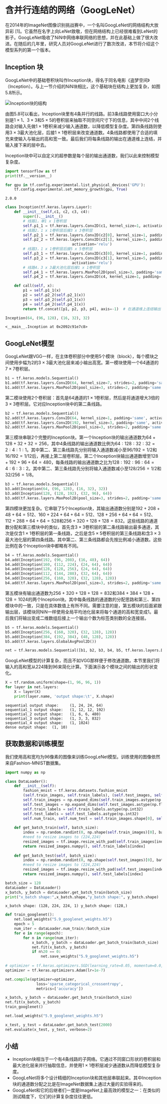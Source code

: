 
# 含并行连结的网络（GoogLeNet）

在2014年的ImageNet图像识别挑战赛中，一个名叫GoogLeNet的网络结构大放异彩 [1]。它虽然在名字上向LeNet致敬，但在网络结构上已经很难看到LeNet的影子。GoogLeNet吸收了NiN中网络串联网络的思想，并在此基础上做了很大改进。在随后的几年里，研究人员对GoogLeNet进行了数次改进，本节将介绍这个模型系列的第一个版本。


## Inception 块

GoogLeNet中的基础卷积块叫作Inception块，得名于同名电影《盗梦空间》（Inception）。与上一节介绍的NiN块相比，这个基础块在结构上更加复杂，如图5.8所示。

![Inception块的结构](../img/inception.svg)

由图5.8可以看出，Inception块里有4条并行的线路。前3条线路使用窗口大小分别是$1\times 1$、$3\times 3$和$5\times 5$的卷积层来抽取不同空间尺寸下的信息，其中中间2个线路会对输入先做$1\times 1$卷积来减少输入通道数，以降低模型复杂度。第四条线路则使用$3\times 3$最大池化层，后接$1\times 1$卷积层来改变通道数。4条线路都使用了合适的填充来使输入与输出的高和宽一致。最后我们将每条线路的输出在通道维上连结，并输入接下来的层中去。

Inception块中可以自定义的超参数是每个层的输出通道数，我们以此来控制模型复杂度。


```python
import tensorflow as tf
print(tf.__version__)

for gpu in tf.config.experimental.list_physical_devices('GPU'):
    tf.config.experimental.set_memory_growth(gpu, True)
```

    2.0.0
    


```python
class Inception(tf.keras.layers.Layer):
    def __init__(self,c1, c2, c3, c4):
        super().__init__()
        # 线路1，单1 x 1卷积层
        self.p1_1 = tf.keras.layers.Conv2D(c1, kernel_size=1, activation='relu', padding='same')
        # 线路2，1 x 1卷积层后接3 x 3卷积层
        self.p2_1 = tf.keras.layers.Conv2D(c2[0], kernel_size=1, padding='same', activation='relu')
        self.p2_2 = tf.keras.layers.Conv2D(c2[1], kernel_size=3, padding='same',
                              activation='relu')
        # 线路3，1 x 1卷积层后接5 x 5卷积层
        self.p3_1 = tf.keras.layers.Conv2D(c3[0], kernel_size=1, padding='same', activation='relu')
        self.p3_2 = tf.keras.layers.Conv2D(c3[1], kernel_size=5, padding='same',
                              activation='relu')
        # 线路4，3 x 3最大池化层后接1 x 1卷积层
        self.p4_1 = tf.keras.layers.MaxPool2D(pool_size=3, padding='same', strides=1)
        self.p4_2 = tf.keras.layers.Conv2D(c4, kernel_size=1, padding='same', activation='relu')

    def call(self, x):
        p1 = self.p1_1(x)
        p2 = self.p2_2(self.p2_1(x))
        p3 = self.p3_2(self.p3_1(x))
        p4 = self.p4_2(self.p4_1(x))
        return tf.concat([p1, p2, p3, p4], axis=-1)  # 在通道维上连结输出
```


```python
Inception(64, (96, 128), (16, 32), 32)
```




    <__main__.Inception at 0x2092c91e7c8>



## GoogLeNet模型

GoogLeNet跟VGG一样，在主体卷积部分中使用5个模块（block），每个模块之间使用步幅为2的$3\times 3$最大池化层来减小输出高宽。第一模块使用一个64通道的$7\times 7$卷积层。


```python
b1 = tf.keras.models.Sequential()
b1.add(tf.keras.layers.Conv2D(64, kernel_size=7, strides=2, padding='same', activation='relu'))
b1.add(tf.keras.layers.MaxPool2D(pool_size=3, strides=2, padding='same'))
```

第二模块使用2个卷积层：首先是64通道的$1\times 1$卷积层，然后是将通道增大3倍的$3\times 3$卷积层。它对应Inception块中的第二条线路。


```python
b2 = tf.keras.models.Sequential()
b2.add(tf.keras.layers.Conv2D(64, kernel_size=1, padding='same', activation='relu'))
b2.add(tf.keras.layers.Conv2D(192, kernel_size=3, padding='same', activation='relu'))
b2.add(tf.keras.layers.MaxPool2D(pool_size=3, strides=2, padding='same'))
```

第三模块串联2个完整的Inception块。第一个Inception块的输出通道数为$64+128+32+32=256$，其中4条线路的输出通道数比例为$64:128:32:32=2:4:1:1$。其中第二、第三条线路先分别将输入通道数减小至$96/192=1/2$和$16/192=1/12$后，再接上第二层卷积层。第二个Inception块输出通道数增至$128+192+96+64=480$，每条线路的输出通道数之比为$128:192:96:64 = 4:6:3:2$。其中第二、第三条线路先分别将输入通道数减小至$128/256=1/2$和$32/256=1/8$。


```python
b3 = tf.keras.models.Sequential()
b3.add(Inception(64, (96, 128), (16, 32), 32))
b3.add(Inception(128, (128, 192), (32, 96), 64))
b3.add(tf.keras.layers.MaxPool2D(pool_size=3, strides=2, padding='same'))
```

第四模块更加复杂。它串联了5个Inception块，其输出通道数分别是$192+208+48+64=512$、$160+224+64+64=512$、$128+256+64+64=512$、$112+288+64+64=528$和$256+320+128+128=832$。这些线路的通道数分配和第三模块中的类似，首先含$3\times 3$卷积层的第二条线路输出最多通道，其次是仅含$1\times 1$卷积层的第一条线路，之后是含$5\times 5$卷积层的第三条线路和含$3\times 3$最大池化层的第四条线路。其中第二、第三条线路都会先按比例减小通道数。这些比例在各个Inception块中都略有不同。


```python
b4 = tf.keras.models.Sequential()
b4.add(Inception(192, (96, 208), (16, 48), 64))
b4.add(Inception(160, (112, 224), (24, 64), 64))
b4.add(Inception(128, (128, 256), (24, 64), 64))
b4.add(Inception(112, (144, 288), (32, 64), 64))
b4.add(Inception(256, (160, 320), (32, 128), 128))
b4.add(tf.keras.layers.MaxPool2D(pool_size=3, strides=2, padding='same'))
```

第五模块有输出通道数为$256+320+128+128=832$和$384+384+128+128=1024$的两个Inception块。其中每条线路的通道数的分配思路和第三、第四模块中的一致，只是在具体数值上有所不同。需要注意的是，第五模块的后面紧跟输出层，该模块同NiN一样使用全局平均池化层来将每个通道的高和宽变成1。最后我们将输出变成二维数组后接上一个输出个数为标签类别数的全连接层。


```python
b5 = tf.keras.models.Sequential()
b5.add(Inception(256, (160, 320), (32, 128), 128))
b5.add(Inception(384, (192, 384), (48, 128), 128))
b5.add(tf.keras.layers.GlobalAvgPool2D())

net = tf.keras.models.Sequential([b1, b2, b3, b4, b5, tf.keras.layers.Dense(10)])
```

GoogLeNet模型的计算复杂，而且不如VGG那样便于修改通道数。本节里我们将输入的高和宽从224降到96来简化计算。下面演示各个模块之间的输出的形状变化。


```python
X = tf.random.uniform(shape=(1, 96, 96, 1))
for layer in net.layers:
    X = layer(X)
    print(layer.name, 'output shape:\t', X.shape)
```

    sequential output shape:	 (1, 24, 24, 64)
    sequential_1 output shape:	 (1, 12, 12, 192)
    sequential_2 output shape:	 (1, 6, 6, 480)
    sequential_3 output shape:	 (1, 3, 3, 832)
    sequential_4 output shape:	 (1, 1024)
    dense output shape:	 (1, 10)
    

## 获取数据和训练模型

我们使用高和宽均为96像素的图像来训练GoogLeNet模型。训练使用的图像依然来自Fashion-MNIST数据集。


```python
import numpy as np

class DataLoader():
    def __init__(self):
        fashion_mnist = tf.keras.datasets.fashion_mnist
        (self.train_images, self.train_labels), (self.test_images, self.test_labels) = fashion_mnist.load_data()
        self.train_images = np.expand_dims(self.train_images.astype(np.float32)/255.0,axis=-1)
        self.test_images = np.expand_dims(self.test_images.astype(np.float32)/255.0,axis=-1)
        self.train_labels = self.train_labels.astype(np.int32)
        self.test_labels = self.test_labels.astype(np.int32)
        self.num_train, self.num_test = self.train_images.shape[0], self.test_images.shape[0]
        
    def get_batch_train(self, batch_size):
        index = np.random.randint(0, np.shape(self.train_images)[0], batch_size)
        #need to resize images to (224,224)
        resized_images = tf.image.resize_with_pad(self.train_images[index],224,224,)
        return resized_images.numpy(), self.train_labels[index]
    
    def get_batch_test(self, batch_size):
        index = np.random.randint(0, np.shape(self.test_images)[0], batch_size)
        #need to resize images to (224,224)
        resized_images = tf.image.resize_with_pad(self.test_images[index],224,224,)
        return resized_images.numpy(), self.test_labels[index]

batch_size = 128
dataLoader = DataLoader()
x_batch, y_batch = dataLoader.get_batch_train(batch_size)
print("x_batch shape:",x_batch.shape,"y_batch shape:", y_batch.shape)
```

    x_batch shape: (128, 224, 224, 1) y_batch shape: (128,)
    


```python
def train_googlenet():
    net.load_weights("5.9_googlenet_weights.h5")
    epoch = 5
    num_iter = dataLoader.num_train//batch_size
    for e in range(epoch):
        for n in range(num_iter):
            x_batch, y_batch = dataLoader.get_batch_train(batch_size)
            net.fit(x_batch, y_batch)
            if n%20 == 0:
                net.save_weights("5.9_googlenet_weights.h5")
                
# optimizer = tf.keras.optimizers.SGD(learning_rate=0.05, momentum=0.0, nesterov=False)
optimizer = tf.keras.optimizers.Adam(lr=1e-7)

net.compile(optimizer=optimizer,
              loss='sparse_categorical_crossentropy',
              metrics=['accuracy'])

x_batch, y_batch = dataLoader.get_batch_train(batch_size)
net.fit(x_batch, y_batch)
train_googlenet()
```


```python
net.load_weights("5.9_googlenet_weights.h5")

x_test, y_test = dataLoader.get_batch_test(2000)
net.evaluate(x_test, y_test, verbose=2)
```

## 小结

* Inception块相当于一个有4条线路的子网络。它通过不同窗口形状的卷积层和最大池化层来并行抽取信息，并使用$1\times 1$卷积层减少通道数从而降低模型复杂度。
* GoogLeNet将多个设计精细的Inception块和其他层串联起来。其中Inception块的通道数分配之比是在ImageNet数据集上通过大量的实验得来的。
* GoogLeNet和它的后继者们一度是ImageNet上最高效的模型之一：在类似的测试精度下，它们的计算复杂度往往更低。
